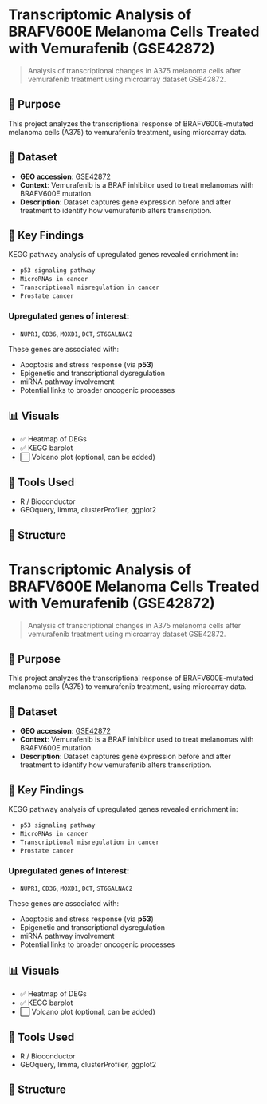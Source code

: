 # Transcriptomic Analysis of BRAFV600E Melanoma Cells Treated with Vemurafenib (GSE42872)

> Analysis of transcriptional changes in A375 melanoma cells after vemurafenib treatment using microarray dataset GSE42872.

## 🎯 Purpose
This project analyzes the transcriptional response of BRAFV600E-mutated melanoma cells (A375) to vemurafenib treatment, using microarray data.

## 🧬 Dataset
- **GEO accession**: [GSE42872](https://www.ncbi.nlm.nih.gov/geo/query/acc.cgi?acc=GSE42872)
- **Context**: Vemurafenib is a BRAF inhibitor used to treat melanomas with BRAFV600E mutation.
- **Description**: Dataset captures gene expression before and after treatment to identify how vemurafenib alters transcription.

## 🔬 Key Findings
KEGG pathway analysis of upregulated genes revealed enrichment in:
- `p53 signaling pathway`
- `MicroRNAs in cancer`
- `Transcriptional misregulation in cancer`
- `Prostate cancer`

### Upregulated genes of interest:
- `NUPR1`, `CD36`, `MOXD1`, `DCT`, `ST6GALNAC2`

These genes are associated with:
- Apoptosis and stress response (via **p53**)
- Epigenetic and transcriptional dysregulation
- miRNA pathway involvement
- Potential links to broader oncogenic processes

## 📊 Visuals
- ✅ Heatmap of DEGs  
- ✅ KEGG barplot  
- ⬜ Volcano plot (optional, can be added)

## 🧪 Tools Used
- R / Bioconductor  
- GEOquery, limma, clusterProfiler, ggplot2

## 📁 Structure
# Transcriptomic Analysis of BRAFV600E Melanoma Cells Treated with Vemurafenib (GSE42872)

> Analysis of transcriptional changes in A375 melanoma cells after vemurafenib treatment using microarray dataset GSE42872.

## 🎯 Purpose
This project analyzes the transcriptional response of BRAFV600E-mutated melanoma cells (A375) to vemurafenib treatment, using microarray data.

## 🧬 Dataset
- **GEO accession**: [GSE42872](https://www.ncbi.nlm.nih.gov/geo/query/acc.cgi?acc=GSE42872)
- **Context**: Vemurafenib is a BRAF inhibitor used to treat melanomas with BRAFV600E mutation.
- **Description**: Dataset captures gene expression before and after treatment to identify how vemurafenib alters transcription.

## 🔬 Key Findings
KEGG pathway analysis of upregulated genes revealed enrichment in:
- `p53 signaling pathway`
- `MicroRNAs in cancer`
- `Transcriptional misregulation in cancer`
- `Prostate cancer`

### Upregulated genes of interest:
- `NUPR1`, `CD36`, `MOXD1`, `DCT`, `ST6GALNAC2`

These genes are associated with:
- Apoptosis and stress response (via **p53**)
- Epigenetic and transcriptional dysregulation
- miRNA pathway involvement
- Potential links to broader oncogenic processes

## 📊 Visuals
- ✅ Heatmap of DEGs  
- ✅ KEGG barplot  
- ⬜ Volcano plot (optional, can be added)

## 🧪 Tools Used
- R / Bioconductor  
- GEOquery, limma, clusterProfiler, ggplot2

## 📁 Structure


